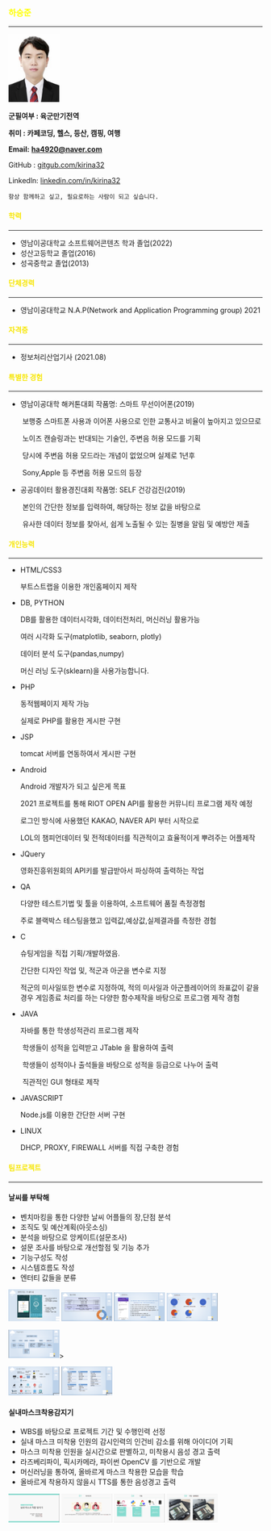 <h3> <span style="color:yellow">하승준 </span></h3>

--------------------------------------------------


<img src="https://github.com/kirina32/RESUME/blob/main/SeungJunHa.png" width="20%" height="20%" />

**군필여부 : 육군만기전역**

**취미 : 카페코딩, 헬스, 등산, 캠핑, 여행**

**Email:** [**ha4920@naver.com**](mailto:ha4920@naver.com)

GitHub : [gitgub.com/kirina32](http://gitgub.com/kirina32)

Linkedln: [linkedin.com/in/kirina32](http://linkedin.com/in/kirina32)

    
    항상 함께하고 싶고, 필요로하는 사람이 되고 싶습니다.
    



<h4> <span style="color:#f7e600">학력</span></h4>

----------------

- 영남이공대학교 소프트웨어콘텐츠 학과 졸업(2022)
- 성산고등학교 졸업(2016)
- 성곡중학교 졸업(2013)

<h4> <span style="color:#f7e600">단체경력</span></h4>

---------

- 영남이공대학교 N.A.P(Network and Application Programming group) 2021

<h4> <span style="color:#f7e600">자격증</span></h4>

-------------

- 정보처리산업기사 (2021.08)

<h4> <span style="color:#f7e600">특별한 경험</span></h4>

-------

- 영남이공대학 해커톤대회     작품명: 스마트 무선이어폰(2019)

  ​    보행중 스마트폰 사용과 이어폰 사용으로 인한 교통사고 비율이 높아지고 있으므로

  ​	노이즈 캔슬링과는 반대되는 기술인, 주변음 허용 모드를 기획

  ​	당시에 주변음 허용 모드라는 개념이 없었으며 실제로 1년후

  ​	Sony,Apple 등 주변음 허용 모드의 등장 

- 공공데이터 활용경진대회      작품명: SELF 건강검진(2019)

  ​	본인의 간단한 정보를 입력하여, 해당하는 정보 값을 바탕으로

  ​	유사한 데이터 정보를 찾아서, 쉽게 노출될 수 있는 질병을 알림 및 예방안 제출

<h4> <span style="color:#f7e600">개인능력</span></h4>       

---------

- HTML/CSS3

  부트스트랩을 이용한 개인홈페이지 제작

- DB, PYTHON

  DB를 활용한 데이터시각화, 데이터전처리,  머신러닝 활용가능

  여러 시각화 도구(matplotlib, seaborn, plotly)

  데이터 분석 도구(pandas,numpy)

  머신 러닝 도구(sklearn)을 사용가능합니다.

- PHP

  동적웹페이지 제작 가능

  실제로 PHP를 활용한 게시판 구현

- JSP

  tomcat 서버를 연동하여서 게시판 구현

- Android

  Android 개발자가 되고 싶은게 목표

  2021 프로젝트를 통해 RIOT OPEN API를 활용한 커뮤니티 프로그램 제작 예정

  로그인 방식에 사용했던 KAKAO, NAVER API 부터 시작으로

  LOL의 챔피언데이터 및 전적데이터를 직관적이고 효율적이게 뿌려주는 어플제작

- JQuery

  영화진흥위원회의 API키를 발급받아서 파싱하여 출력하는 작업

- QA

  다양한 테스트기법 및 툴을 이용하여, 소프트웨어 품질 측정경험

  주로 블랙박스 테스팅을했고 입력값,예상값,실제결과를 측정한 경험

- C

  슈팅게임을 직접 기획/개발하였음.

  간단한 디자인 작업 및, 적군과 아군을 변수로 지정

  적군의 미사일또한 변수로 지정하여, 적의 미사일과 아군플레이어의 좌표값이 같을경우 게임종료 처리를 하는 다양한 함수제작을 바탕으로 프로그램 제작 경험

- JAVA

  자바를 통한 학생성적관리 프로그램 제작

  ​	학생들이 성적을 입력받고 JTable 을 활용하여 출력

  ​	학생들이 성적이나 출석들을 바탕으로 성적을 등급으로 나누어 출력

  ​	직관적인 GUI 형태로 제작

- JAVASCRIPT 

  Node.js를 이용한 간단한 서버 구현

- LINUX

  DHCP, PROXY, FIREWALL 서버를 직접 구축한 경험

<h4> <span style="color:#f7e600">팀프로젝트</span></h4>

---------------------

<h4> 날씨를 부탁해</h4>

- 벤치마킹을 통한 다양한 날씨 어플들의 장,단점 분석
- 조직도 및 예산계획(아웃소싱)
- 분석을 바탕으로 앙케이트(설문조사)
- 설문 조사를 바탕으로 개선할점 및 기능 추가
- 기능구성도 작성
- 시스템흐름도 작성
- 엔터티 값들을 분류

<img src="https://github.com/kirina32/RESUME/blob/main/weather/1.png?raw=true" width="20%" height="20%"/>

<img src="https://github.com/kirina32/RESUME/blob/main/weather/2.png?raw=true" width="20%" height="20%"/>

<img src="https://github.com/kirina32/RESUME/blob/main/weather/3.png?raw=true" width="20%" height="20%"/>

<img src="https://github.com/kirina32/RESUME/blob/main/weather/4.png?raw=true" width="20%" height="20%"/>

<img src="https://github.com/kirina32/RESUME/blob/main/weather/5.png?raw=true" width="20%" height="20%"/>>

<img src="https://github.com/kirina32/RESUME/blob/main/weather/6.png?raw=true" width="20%" height="20%"/>

<img src="https://github.com/kirina32/RESUME/blob/main/weather/7.png?raw=true" width="20%" height="20%"/>

<h4>실내마스크착용감지기</h4>

- WBS를 바탕으로 프로젝트 기간 및 수행인력 선정
- 실내 마스크 미착용 인원의 감시인력의 인건비 감소를 위해 아이디어 기획
- 마스크 미착용 인원을 실시간으로 판별하고, 미착용시 음성 경고 출력
- 라즈베리파이, 픽시카메라, 파이썬 OpenCV 를 기반으로 개발
- 머신러닝을 통하여, 올바르게 마스크 착용한 모습을 학습
- 올바르게 착용하지 않을시 TTS를 통한 음성경고 출력



<img src="https://github.com/kirina32/RESUME/blob/main/mask/1.png?raw=true" width="20%" height="20%" />

<img src="https://github.com/kirina32/RESUME/blob/main/mask/2.png?raw=true" width="20%" height="20%"/>

<img src="https://github.com/kirina32/RESUME/blob/main/mask/3.png?raw=true" width="20%" height="20%"/>

<img src="https://github.com/kirina32/RESUME/blob/main/mask/4.png?raw=true" width="20%" height="20%"/>
